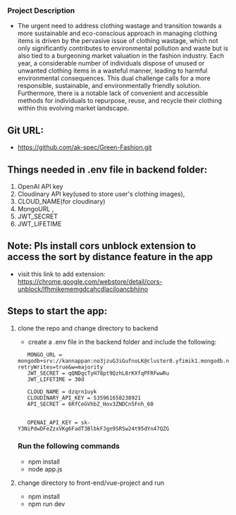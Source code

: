 ### Project Description
   - The urgent need to address clothing wastage and transition towards a more sustainable and eco-conscious approach in managing clothing items is driven by the pervasive issue of clothing wastage, which not only significantly contributes to environmental pollution and waste but is also tied to a burgeoning market valuation in the fashion industry. Each year, a considerable number of individuals dispose of unused or unwanted clothing items in a wasteful manner, leading to harmful environmental consequences. This dual challenge calls for a more responsible, sustainable, and environmentally friendly solution. Furthermore, there is a notable lack of convenient and accessible methods for individuals to repurpose, reuse, and recycle their clothing within this evolving market landscape.
   
## Git URL:
  - https://github.com/ak-spec/Green-Fashion.git

## Things needed in .env file in backend folder:

1. OpenAI API key 
2. Cloudinary API key(used to store user's clothing images), 
3. CLOUD_NAME(for cloudinary)
4. MongoURL ,
5. JWT_SECRET
6. JWT_LIFETIME 

## Note: Pls install cors unblock extension to access the sort by distance feature in the app
- visit this link to add extension: https://chrome.google.com/webstore/detail/cors-unblock/lfhmikememgdcahcdlaciloancbhjino

## Steps to start the app:

1. clone the repo and change directory to backend
   -  create a .env file in the backend folder and include the following:
   ``` 
      MONGO_URL = mongodb+srv://kannappan:no3jzuG3iGufnoLK@cluster0.yfimik1.mongodb.net/WAD?retryWrites=true&w=majority
      JWT_SECRET = qQNDgcTyH78pt9QzhL8rKXfqPFRFwwRu
      JWT_LIFETIME = 30d

      CLOUD_NAME = dzqrn1uyk
      CLOUDINARY_API_KEY = 535961658238921
      API_SECRET = 6RfCeGVhbZ_Hov3ZNDCn5Fnh_60


      OPENAI_API_KEY = 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
   ```
   ### Run the following commands
   -  npm install
   -  node app.js

2. change directory to front-end/vue-project and run 
   - npm install
   - npm run dev

